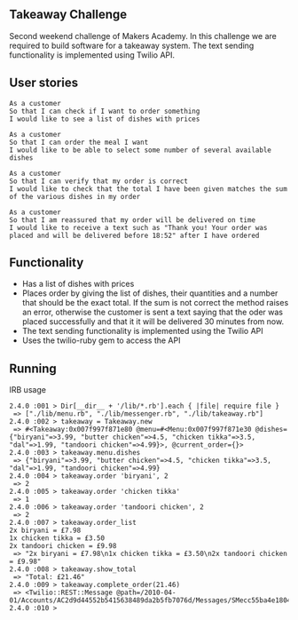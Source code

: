 ## Takeaway Challenge

Second weekend challenge of Makers Academy. In this challenge we are required to build software for a takeaway system. The text sending functionality is implemented using Twilio API.


## User stories

```
As a customer
So that I can check if I want to order something
I would like to see a list of dishes with prices

As a customer
So that I can order the meal I want
I would like to be able to select some number of several available dishes

As a customer
So that I can verify that my order is correct
I would like to check that the total I have been given matches the sum of the various dishes in my order

As a customer
So that I am reassured that my order will be delivered on time
I would like to receive a text such as "Thank you! Your order was placed and will be delivered before 18:52" after I have ordered
```

## Functionality

* Has a list of dishes with prices
* Places order by giving the list of dishes, their quantities and a number that should be the exact total. If the sum is not correct the method raises an error, otherwise the customer is sent a text saying that the oder was placed successfully and that it it will be delivered 30 minutes from now.
* The text sending functionality is implemented using the Twilio API
* Uses the twilio-ruby gem to access the API

## Running

IRB usage

```
2.4.0 :001 > Dir[__dir__ + '/lib/*.rb'].each { |file| require file }
 => ["./lib/menu.rb", "./lib/messenger.rb", "./lib/takeaway.rb"]
2.4.0 :002 > takeaway = Takeaway.new
 => #<Takeaway:0x007f997f871e80 @menu=#<Menu:0x007f997f871e30 @dishes={"biryani"=>3.99, "butter chicken"=>4.5, "chicken tikka"=>3.5, "dal"=>1.99, "tandoori chicken"=>4.99}>, @current_order={}>
2.4.0 :003 > takeaway.menu.dishes
 => {"biryani"=>3.99, "butter chicken"=>4.5, "chicken tikka"=>3.5, "dal"=>1.99, "tandoori chicken"=>4.99}
2.4.0 :004 > takeaway.order 'biryani', 2
 => 2
2.4.0 :005 > takeaway.order 'chicken tikka'
 => 1
2.4.0 :006 > takeaway.order 'tandoori chicken', 2
 => 2
2.4.0 :007 > takeaway.order_list
2x biryani = £7.98
1x chicken tikka = £3.50
2x tandoori chicken = £9.98
 => "2x biryani = £7.98\n1x chicken tikka = £3.50\n2x tandoori chicken = £9.98"
2.4.0 :008 > takeaway.show_total
 => "Total: £21.46"
2.4.0 :009 > takeaway.complete_order(21.46)
 => <Twilio::REST::Message @path=/2010-04-01/Accounts/AC2d9d44552b5415638489da2b5fb7076d/Messages/SMecc55ba4e18047ecb827253fb361bdaa>
2.4.0 :010 >
```
